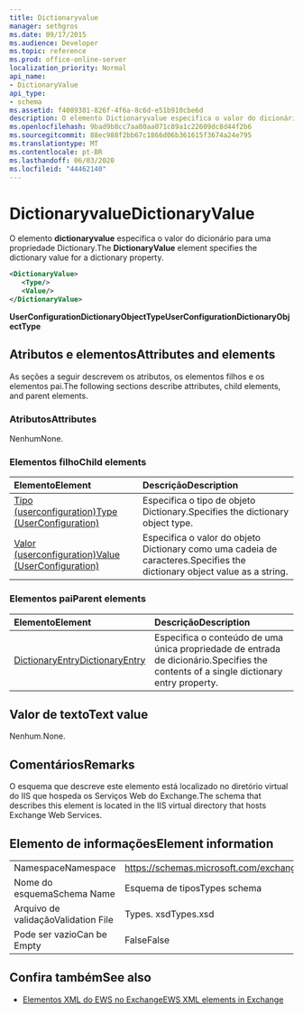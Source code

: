 ```yaml
---
title: Dictionaryvalue
manager: sethgros
ms.date: 09/17/2015
ms.audience: Developer
ms.topic: reference
ms.prod: office-online-server
localization_priority: Normal
api_name:
- DictionaryValue
api_type:
- schema
ms.assetid: f4089381-826f-4f6a-8c6d-e51b910cbe6d
description: O elemento Dictionaryvalue especifica o valor do dicionário para uma propriedade Dictionary.
ms.openlocfilehash: 9bad9b8cc7aa80aa071c89a1c22609dc8d44f2b6
ms.sourcegitcommit: 88ec988f2bb67c1866d06b361615f3674a24e795
ms.translationtype: MT
ms.contentlocale: pt-BR
ms.lasthandoff: 06/03/2020
ms.locfileid: "44462140"
---
```

# <a name="dictionaryvalue"></a><span data-ttu-id="e11b0-103">Dictionaryvalue</span><span class="sxs-lookup"><span data-stu-id="e11b0-103">DictionaryValue</span></span>

<span data-ttu-id="e11b0-104">O elemento **dictionaryvalue** especifica o valor do dicionário para uma propriedade Dictionary.</span><span class="sxs-lookup"><span data-stu-id="e11b0-104">The **DictionaryValue** element specifies the dictionary value for a dictionary property.</span></span> 
  
```xml
<DictionaryValue>
   <Type/>
   <Value/>
</DictionaryValue>
```

 <span data-ttu-id="e11b0-105">**UserConfigurationDictionaryObjectType**</span><span class="sxs-lookup"><span data-stu-id="e11b0-105">**UserConfigurationDictionaryObjectType**</span></span>
## <a name="attributes-and-elements"></a><span data-ttu-id="e11b0-106">Atributos e elementos</span><span class="sxs-lookup"><span data-stu-id="e11b0-106">Attributes and elements</span></span>

<span data-ttu-id="e11b0-107">As seções a seguir descrevem os atributos, os elementos filhos e os elementos pai.</span><span class="sxs-lookup"><span data-stu-id="e11b0-107">The following sections describe attributes, child elements, and parent elements.</span></span>
  
### <a name="attributes"></a><span data-ttu-id="e11b0-108">Atributos</span><span class="sxs-lookup"><span data-stu-id="e11b0-108">Attributes</span></span>

<span data-ttu-id="e11b0-109">Nenhum</span><span class="sxs-lookup"><span data-stu-id="e11b0-109">None.</span></span>
  
### <a name="child-elements"></a><span data-ttu-id="e11b0-110">Elementos filho</span><span class="sxs-lookup"><span data-stu-id="e11b0-110">Child elements</span></span>

|<span data-ttu-id="e11b0-111">**Elemento**</span><span class="sxs-lookup"><span data-stu-id="e11b0-111">**Element**</span></span>|<span data-ttu-id="e11b0-112">**Descrição**</span><span class="sxs-lookup"><span data-stu-id="e11b0-112">**Description**</span></span>|
|:-----|:-----|
|[<span data-ttu-id="e11b0-113">Tipo (userconfiguration)</span><span class="sxs-lookup"><span data-stu-id="e11b0-113">Type (UserConfiguration)</span></span>](type-userconfiguration.md) <br/> |<span data-ttu-id="e11b0-114">Especifica o tipo de objeto Dictionary.</span><span class="sxs-lookup"><span data-stu-id="e11b0-114">Specifies the dictionary object type.</span></span>  <br/> |
|[<span data-ttu-id="e11b0-115">Valor (userconfiguration)</span><span class="sxs-lookup"><span data-stu-id="e11b0-115">Value (UserConfiguration)</span></span>](value-userconfiguration.md) <br/> |<span data-ttu-id="e11b0-116">Especifica o valor do objeto Dictionary como uma cadeia de caracteres.</span><span class="sxs-lookup"><span data-stu-id="e11b0-116">Specifies the dictionary object value as a string.</span></span>  <br/> |
   
### <a name="parent-elements"></a><span data-ttu-id="e11b0-117">Elementos pai</span><span class="sxs-lookup"><span data-stu-id="e11b0-117">Parent elements</span></span>

|<span data-ttu-id="e11b0-118">**Elemento**</span><span class="sxs-lookup"><span data-stu-id="e11b0-118">**Element**</span></span>|<span data-ttu-id="e11b0-119">**Descrição**</span><span class="sxs-lookup"><span data-stu-id="e11b0-119">**Description**</span></span>|
|:-----|:-----|
|[<span data-ttu-id="e11b0-120">DictionaryEntry</span><span class="sxs-lookup"><span data-stu-id="e11b0-120">DictionaryEntry</span></span>](dictionaryentry.md) <br/> |<span data-ttu-id="e11b0-121">Especifica o conteúdo de uma única propriedade de entrada de dicionário.</span><span class="sxs-lookup"><span data-stu-id="e11b0-121">Specifies the contents of a single dictionary entry property.</span></span>  <br/> |
   
## <a name="text-value"></a><span data-ttu-id="e11b0-122">Valor de texto</span><span class="sxs-lookup"><span data-stu-id="e11b0-122">Text value</span></span>

<span data-ttu-id="e11b0-123">Nenhum.</span><span class="sxs-lookup"><span data-stu-id="e11b0-123">None.</span></span>
  
## <a name="remarks"></a><span data-ttu-id="e11b0-124">Comentários</span><span class="sxs-lookup"><span data-stu-id="e11b0-124">Remarks</span></span>

<span data-ttu-id="e11b0-125">O esquema que descreve este elemento está localizado no diretório virtual do IIS que hospeda os Serviços Web do Exchange.</span><span class="sxs-lookup"><span data-stu-id="e11b0-125">The schema that describes this element is located in the IIS virtual directory that hosts Exchange Web Services.</span></span>
  
## <a name="element-information"></a><span data-ttu-id="e11b0-126">Elemento de informações</span><span class="sxs-lookup"><span data-stu-id="e11b0-126">Element information</span></span>

|||
|:-----|:-----|
|<span data-ttu-id="e11b0-127">Namespace</span><span class="sxs-lookup"><span data-stu-id="e11b0-127">Namespace</span></span>  <br/> |https://schemas.microsoft.com/exchange/services/2006/types  <br/> |
|<span data-ttu-id="e11b0-128">Nome do esquema</span><span class="sxs-lookup"><span data-stu-id="e11b0-128">Schema Name</span></span>  <br/> |<span data-ttu-id="e11b0-129">Esquema de tipos</span><span class="sxs-lookup"><span data-stu-id="e11b0-129">Types schema</span></span>  <br/> |
|<span data-ttu-id="e11b0-130">Arquivo de validação</span><span class="sxs-lookup"><span data-stu-id="e11b0-130">Validation File</span></span>  <br/> |<span data-ttu-id="e11b0-131">Types. xsd</span><span class="sxs-lookup"><span data-stu-id="e11b0-131">Types.xsd</span></span>  <br/> |
|<span data-ttu-id="e11b0-132">Pode ser vazio</span><span class="sxs-lookup"><span data-stu-id="e11b0-132">Can be Empty</span></span>  <br/> |<span data-ttu-id="e11b0-133">False</span><span class="sxs-lookup"><span data-stu-id="e11b0-133">False</span></span>  <br/> |
   
## <a name="see-also"></a><span data-ttu-id="e11b0-134">Confira também</span><span class="sxs-lookup"><span data-stu-id="e11b0-134">See also</span></span>

- [<span data-ttu-id="e11b0-135">Elementos XML do EWS no Exchange</span><span class="sxs-lookup"><span data-stu-id="e11b0-135">EWS XML elements in Exchange</span></span>](ews-xml-elements-in-exchange.md)

